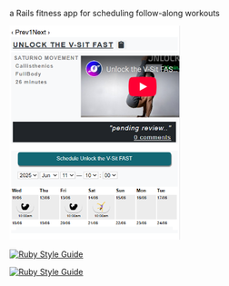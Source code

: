 a Rails fitness app for scheduling follow-along workouts

<img src="public/wack.png" alt="demo image" width="300"><br>

[![Ruby Style Guide](https://img.shields.io/badge/code_style-rubocop-brightgreen.svg)](https://github.com/rubocop/rubocop)

[![Ruby Style Guide](https://img.shields.io/badge/code_style-community-brightgreen.svg)](https://rubystyle.guide)
